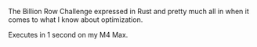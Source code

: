 The Billion Row Challenge expressed in Rust and pretty much all in when it comes to what I know about optimization.

Executes in 1 second on my M4 Max.
